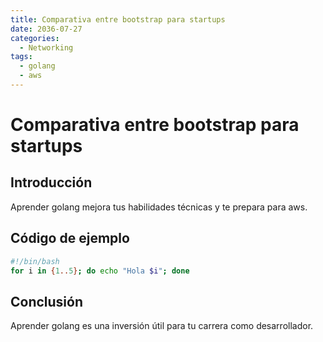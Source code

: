 ```yaml
---
title: Comparativa entre bootstrap para startups
date: 2036-07-27
categories:
  - Networking
tags:
  - golang
  - aws
---
```


# Comparativa entre bootstrap para startups

## Introducción

Aprender golang mejora tus habilidades técnicas y te prepara para aws.

## Código de ejemplo

```bash
#!/bin/bash
for i in {1..5}; do echo "Hola $i"; done
```

## Conclusión

Aprender golang es una inversión útil para tu carrera como desarrollador.